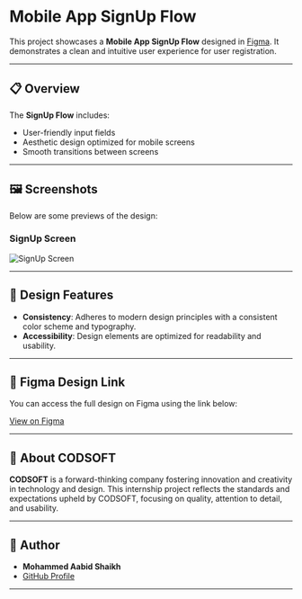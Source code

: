 # Mobile App SignUp Flow

This project showcases a **Mobile App SignUp Flow** designed in [Figma](https://www.figma.com). It demonstrates a clean and intuitive user experience for user registration.

---

## 📋 Overview

The **SignUp Flow** includes:
- User-friendly input fields
- Aesthetic design optimized for mobile screens
- Smooth transitions between screens

---

## 🖼️ Screenshots

Below are some previews of the design:

### SignUp Screen
![SignUp Screen](https://github.com/user-attachments/assets/51ac4aa1-f4d1-4413-b540-342cfd7c4c20)

---

## 🎨 Design Features

- **Consistency**: Adheres to modern design principles with a consistent color scheme and typography.
- **Accessibility**: Design elements are optimized for readability and usability.

---

## 🔗 Figma Design Link

You can access the full design on Figma using the link below:

[View on Figma](https://www.figma.com/design/vX2ALi7emEovT6bMRQ9Aql/Mobile-App-Signup-Flow?node-id=0-1&t=yUukHmcbCGnXLwHI-1)

---

## 📝 About CODSOFT

**CODSOFT** is a forward-thinking company fostering innovation and creativity in technology and design. This internship project reflects the standards and expectations upheld by CODSOFT, focusing on quality, attention to detail, and usability.

---

## 👤 Author

- **Mohammed Aabid Shaikh**
- [GitHub Profile](https://github.com/Mohammed-Aabid-shaikh)

---
